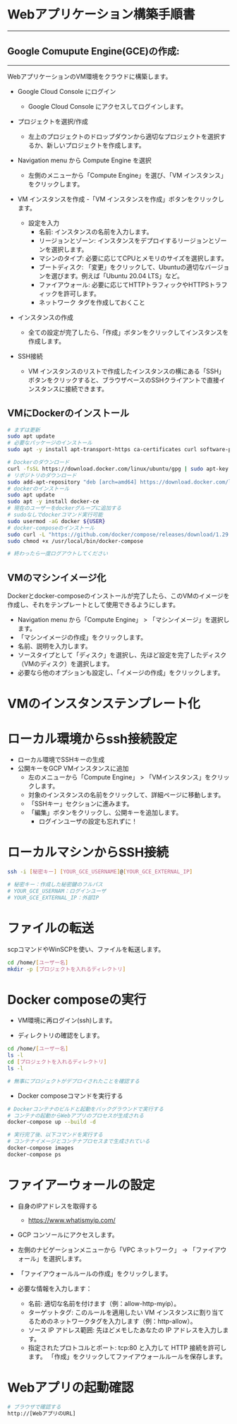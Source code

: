 # Webアプリケーション構築手順書
---


## Google Comupute Engine(GCE)の作成:
---
WebアプリケーションのVM環境をクラウドに構築します。

- Google Cloud Console にログイン
  - Google Cloud Console にアクセスしてログインします。

- プロジェクトを選択/作成
  - 左上のプロジェクトのドロップダウンから適切なプロジェクトを選択するか、新しいプロジェクトを作成します。

- Navigation menu から Compute Engine を選択
  - 左側のメニューから「Compute Engine」を選び、「VM インスタンス」をクリックします。

- VM インスタンスを作成
  -「VM インスタンスを作成」ボタンをクリックします。
  - 設定を入力
    - 名前: インスタンスの名前を入力します。
    - リージョンとゾーン: インスタンスをデプロイするリージョンとゾーンを選択します。
    - マシンのタイプ: 必要に応じてCPUとメモリのサイズを選択します。
    - ブートディスク: 「変更」をクリックして、Ubuntuの適切なバージョンを選びます。例えば「Ubuntu 20.04 LTS」など。
    - ファイアウォール: 必要に応じてHTTPトラフィックやHTTPSトラフィックを許可します。
    - ネットワーク タグを作成しておくこと

- インスタンスの作成
  - 全ての設定が完了したら、「作成」ボタンをクリックしてインスタンスを作成します。

- SSH接続
  - VM インスタンスのリストで作成したインスタンスの横にある「SSH」ボタンをクリックすると、ブラウザベースのSSHクライアントで直接インスタンスに接続できます。

## VMにDockerのインストール

```bash
# まずは更新
sudo apt update
# 必要なパッケージのインストール
sudo apt -y install apt-transport-https ca-certificates curl software-properties-common

# Dockerのダウンロード
curl -fsSL https://download.docker.com/linux/ubuntu/gpg | sudo apt-key add -
# リポジトリのダウンロード
sudo add-apt-repository "deb [arch=amd64] https://download.docker.com/linux/ubuntu $(lsb_release -cs) stable"
# dockerのインストール
sudo apt update
sudo apt -y install docker-ce
# 現在のユーザーをdockerグループに追加する
# sudoなしでdockerコマンド実行可能
sudo usermod -aG docker ${USER}
# docker-composeのインストール
sudo curl -L "https://github.com/docker/compose/releases/download/1.29.2/docker-compose-$(uname -s)-$(uname -m)" -o /usr/local/bin/docker-compose
sudo chmod +x /usr/local/bin/docker-compose

# 終わったら一度ログアウトしてください
```

## VMのマシンイメージ化

Dockerとdocker-composeのインストールが完了したら、このVMのイメージを作成し、それをテンプレートとして使用できるようにします。

- Navigation menu から「Compute Engine」 > 「マシンイメージ」を選択します。
- 「マシンイメージの作成」をクリックします。
- 名前、説明を入力します。
- ソースタイプとして「ディスク」を選択し、先ほど設定を完了したディスク（VMのディスク）を選択します。
- 必要なら他のオプションも設定し、「イメージの作成」をクリックします。

# VMのインスタンステンプレート化


# ローカル環境からssh接続設定

- ローカル環境でSSHキーの生成
- 公開キーをGCP VMインスタンスに追加
  - 左のメニューから「Compute Engine」 > 「VMインスタンス」をクリックします。
  - 対象のインスタンスの名前をクリックして、詳細ページに移動します。
  - 「SSHキー」セクションに進みます。
  - 「編集」ボタンをクリックし、公開キーを追加します。
    - ログインユーザの設定も忘れずに！ 

# ローカルマシンからSSH接続

```bash
ssh -i [秘密キー] [YOUR_GCE_USERNAME]@[YOUR_GCE_EXTERNAL_IP]

# 秘密キー：作成した秘密鍵のフルパス
# YOUR_GCE_USERNAM：ログインユーザ
# YOUR_GCE_EXTERNAL_IP：外部IP
```

# ファイルの転送

scpコマンドやWinSCPを使い、ファイルを転送します。

```bash
cd /home/[ユーザー名]
mkdir -p [プロジェクトを入れるディレクトリ]
```

# Docker composeの実行

- VM環境に再ログイン(ssh)します。

- ディレクトリの確認をします。

```bash
cd /home/[ユーザー名]
ls -l
cd [プロジェクトを入れるディレクトリ]
ls -l

# 無事にプロジェクトがデプロイされたことを確認する
```

- Docker composeコマンドを実行する

```bash
# Dockerコンテナのビルドと起動をバックグラウンドで実行する
# コンテナの起動からWebアプリのプロセスが生成される
docker-compose up --build -d

# 実行完了後、以下コマンドを実行する
# コンテナイメージとコンテナプロセスまで生成されている
docker-compose images
docker-compose ps
```

# ファイアーウォールの設定

- 自身のIPアドレスを取得する
  - https://www.whatismyip.com/

- GCP コンソールにアクセスします。
- 左側のナビゲーションメニューから「VPC ネットワーク」 -> 「ファイアウォール」を選択します。
- 「ファイアウォールルールの作成」をクリックします。
- 必要な情報を入力します：
  - 名前: 適切な名前を付けます（例：allow-http-myip）。
  - ターゲットタグ: このルールを適用したい VM インスタンスに割り当てるためのネットワークタグを入力します（例：http-allow）。
  - ソース IP アドレス範囲: 先ほどメモしたあなたの IP アドレスを入力します。
  - 指定されたプロトコルとポート: tcp:80 と入力して HTTP 接続を許可します。
「作成」をクリックしてファイアウォールルールを保存します。

# Webアプリの起動確認

```bash
# ブラウザで確認する
http://[WebアプリのURL]　
```
